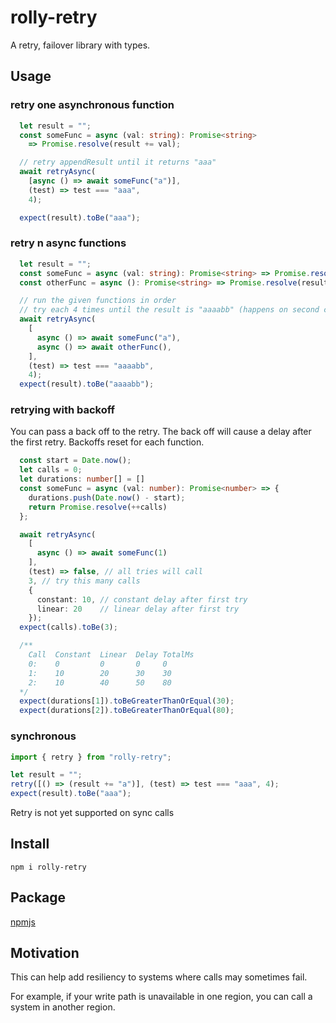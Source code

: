 # rolly-retry

A retry, failover library with types.

## Usage

### retry one asynchronous function
```typescript
  let result = "";
  const someFunc = async (val: string): Promise<string> 
    => Promise.resolve(result += val);

  // retry appendResult until it returns "aaa" 
  await retryAsync(
    [async () => await someFunc("a")], 
    (test) => test === "aaa",
    4);

  expect(result).toBe("aaa");
```

### retry n async functions
```typescript
  let result = "";
  const someFunc = async (val: string): Promise<string> => Promise.resolve(result += val);
  const otherFunc = async (): Promise<string> => Promise.resolve(result += "b");

  // run the given functions in order
  // try each 4 times until the result is "aaaabb" (happens on second call of otherFunc)
  await retryAsync(
    [
      async () => await someFunc("a"),
      async () => await otherFunc(),
    ],
    (test) => test === "aaaabb",
    4);
  expect(result).toBe("aaaabb");
```

### retrying with backoff
You can pass a back off to the retry. The back off will cause a delay after the first retry.
Backoffs reset for each function.

```typescript
  const start = Date.now();
  let calls = 0;
  let durations: number[] = []
  const someFunc = async (val: number): Promise<number> => {
    durations.push(Date.now() - start);
    return Promise.resolve(++calls)
  };

  await retryAsync(
    [
      async () => await someFunc(1)
    ], 
    (test) => false, // all tries will call 
    3, // try this many calls
    { 
      constant: 10, // constant delay after first try
      linear: 20    // linear delay after first try
    }); 
  expect(calls).toBe(3);

  /**      
    Call  Constant  Linear  Delay TotalMs
    0:    0         0       0     0
    1:    10        20      30    30
    2:    10        40      50    80
  */
  expect(durations[1]).toBeGreaterThanOrEqual(30);
  expect(durations[2]).toBeGreaterThanOrEqual(80);
```

### synchronous
```typescript
import { retry } from "rolly-retry";

let result = "";
retry([() => (result += "a")], (test) => test === "aaa", 4);
expect(result).toBe("aaa");
```
Retry is not yet supported on sync calls

## Install

```
npm i rolly-retry
```

## Package

[npmjs](https://www.npmjs.com/package/rolly-retry)

## Motivation

This can help add resiliency to systems where calls may sometimes fail. 

For example, if your write path is unavailable in one region, you can call a system in another region.
